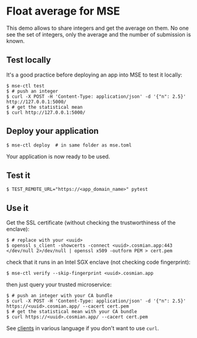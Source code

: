 # Float average for MSE

This demo allows to share integers and get the average on them.
No one see the set of integers, only the average and the number of submission is known.

## Test locally

It's a good practice before deploying an app into MSE to test it locally:

```console
$ mse-ctl test
$ # push an integer
$ curl -X POST -H 'Content-Type: application/json' -d '{"n": 2.5}' http://127.0.0.1:5000/
$ # get the statistical mean
$ curl http://127.0.0.1:5000/
```

## Deploy your application

```console
$ mse-ctl deploy  # in same folder as mse.toml
```

Your application is now ready to be used.

## Test it

```console
$ TEST_REMOTE_URL="https://<app_domain_name>" pytest
```

## Use it

Get the SSL certificate (without checking the trustworthiness of the enclave):

```console
$ # replace with your <uuid>
$ openssl s_client -showcerts -connect <uuid>.cosmian.app:443 </dev/null 2>/dev/null | openssl x509 -outform PEM > cert.pem
```

check that it runs in an Intel SGX enclave (not checking code fingerprint):

```console
$ mse-ctl verify --skip-fingerprint <uuid>.cosmian.app
```

then just query your trusted microservice:

```console
$ # push an integer with your CA bundle
$ curl -X POST -H 'Content-Type: application/json' -d '{"n": 2.5}' https://<uuid>.cosmian.app/ --cacert cert.pem
$ # get the statistical mean with your CA bundle
$ curl https://<uuid>.cosmian.app/ --cacert cert.pem
```

See [clients](client/) in various language if you don't want to use `curl`.
